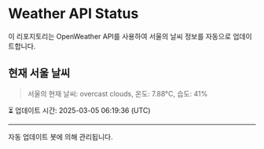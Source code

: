 
# Weather API Status

이 리포지토리는 OpenWeather API를 사용하여 서울의 날씨 정보를 자동으로 업데이트합니다.

## 현재 서울 날씨
> 서울의 현재 날씨: overcast clouds, 온도: 7.88°C, 습도: 41%

⏳ 업데이트 시간: 2025-03-05 06:19:36 (UTC)

---
자동 업데이트 봇에 의해 관리됩니다.
